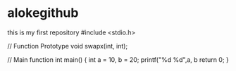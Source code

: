 # alokegithub
 this is my first repository 
#include <stdio.h> 

// Function Prototype 
void swapx(int, int); 

// Main function 
int main() 
{ 
	int a = 10, b = 20;
printf("%d %d",a, b
return 0;
} 
